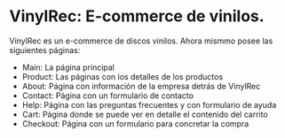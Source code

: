# VinylRec: E-commerce de vinilos.
VinylRec es un e-commerce de discos vinilos. Ahora mismmo posee las siguientes páginas:
* Main: La página principal
* Product: Las páginas con los detalles de los productos
* About: Página con información de la empresa detrás de VinylRec
* Contact: Página con un formulario de contacto
* Help: Página con las preguntas frecuentes y con formulario de ayuda
* Cart: Página donde se puede ver en detalle el contenido del carrito
* Checkout: Página con un formulario para concretar la compra

